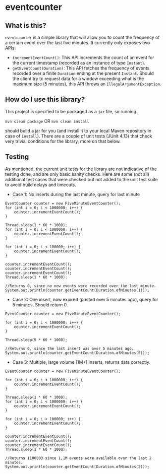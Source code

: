 # eventcounter

## What is this?
`eventcounter` is a simple library that will allow you to count the frequency of a certain event
over the last five minutes. It currently only exposes two APIs:
* `incrementEventCount()`: This API increments the count of an event for the current timestamp (recorded as an instance 
of type `Instant`).
* `getEventCount(Duration)`: This API fetches the frequency of events recorded over a finite `Duration` ending at the 
present `Instant`. Should the client try to request data for a window exceeding what is the maximum size (5 minutes), 
this API throws an `IllegalArgumentException`.

## How do I use this library?
This project is specified to be packaged as a `jar` file, so running 

`mvn clean package` OR
`mvn clean install`

should build a jar for you (and install it to your local Maven repository in case of `install`). There are a couple of 
unit tests (JUnit 4.13) that check very trivial conditions for the library, more on that below.

## Testing
As mentioned, the current unit tests for the library are not indicative of the testing done, and are only basic sanity 
checks. Here are some (not all) additional test cases that were checked but not added to the unit test suite to avoid 
build delays and timeouts.

* Case 1: No inserts during the last minute, query for last minute

```$java
EventCounter counter = new FiveMinuteEventCounter();
for (int i = 0; i < 1000000; i++) {
    counter.incrementEventCount();
}

Thread.sleep(1 * 60 * 1000);
for (int i = 0; i < 1000000; i++) {
    counter.incrementEventCount();
}

for (int i = 0; i < 100000; i++) {
    counter.incrementEventCount();
}

counter.incrementEventCount();
counter.incrementEventCount();
counter.incrementEventCount();
Thread.sleep(1 * 60 * 1000);

//Returns 0, since no new events were recorded over the last minute.
System.out.println(counter.getEventCount(Duration.ofMinutes(1)));
```

* Case 2: One insert, now expired (posted over 5 minutes ago), query for 5 minutes. Should return 0.
 
```$java
EventCounter counter = new FiveMinuteEventCounter();

for (int i = 0; i < 1000000; i++) {
    counter.incrementEventCount();
}

Thread.sleep(5 * 60 * 1000);

//Returns 0, since the last insert was over 5 minutes ago.
System.out.println(counter.getEventCount(Duration.ofMinutes(5)));
```

* Case 3: Multiple, large volume (1M+) inserts, returns data correctly.
```$java
EventCounter counter = new FiveMinuteEventCounter();

for (int i = 0; i < 1000000; i++) {
    counter.incrementEventCount();
}

Thread.sleep(1 * 60 * 1000);
for (int i = 0; i < 1000000; i++) {
    counter.incrementEventCount();
}

for (int i = 0; i < 100000; i++) {
    counter.incrementEventCount();
}

counter.incrementEventCount();
counter.incrementEventCount();
counter.incrementEventCount();
Thread.sleep(1 * 60 * 1000);

//Returns 1100003 since 1,1M events were available over the last 2 minutes.
System.out.println(counter.getEventCount(Duration.ofMinutes(2)));
```
